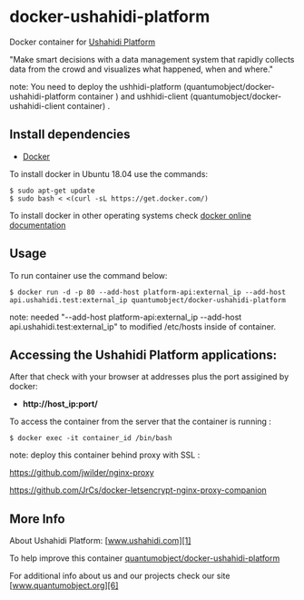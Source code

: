 # docker-ushahidi-platform

Docker container for [Ushahidi Platform][3]

"Make smart decisions with a data management system that rapidly collects data from the crowd and visualizes what happened, when and where."

note: You need to deploy the ushhidi-platform (quantumobject/docker-ushahidi-platform container ) and ushhidi-client (quantumobject/docker-ushahidi-client container) . 

## Install dependencies

  - [Docker][2]

To install docker in Ubuntu 18.04 use the commands:

    $ sudo apt-get update
    $ sudo bash < <(curl -sL https://get.docker.com/)

 To install docker in other operating systems check [docker online documentation][4]

## Usage

To run container use the command below:

    $ docker run -d -p 80 --add-host platform-api:external_ip --add-host api.ushahidi.test:external_ip quantumobject/docker-ushahidi-platform
    
 note: needed     "--add-host platform-api:external_ip --add-host api.ushahidi.test:external_ip" to modified /etc/hosts inside of container.

## Accessing the Ushahidi Platform applications:

After that check with your browser at addresses plus the port assigined by docker:

  - **http://host_ip:port/**

To access the container from the server that the container is running :

    $ docker exec -it container_id /bin/bash
    
note: deploy this container behind proxy with SSL :

https://github.com/jwilder/nginx-proxy

https://github.com/JrCs/docker-letsencrypt-nginx-proxy-companion

## More Info

About Ushahidi Platform: [www.ushahidi.com][1]

To help improve this container [quantumobject/docker-ushahidi-platform][5]

For additional info about us and our projects check our site [www.quantumobject.org][6]

[1]:http://www.ushahidi.com/
[2]:https://www.docker.com
[3]:http://www.ushahidi.com/product/ushahidi/
[4]:http://docs.docker.com
[5]:https://github.com/QuantumObject/docker-ushahidi-platform
[6]:https://www.quantumobject.org/
